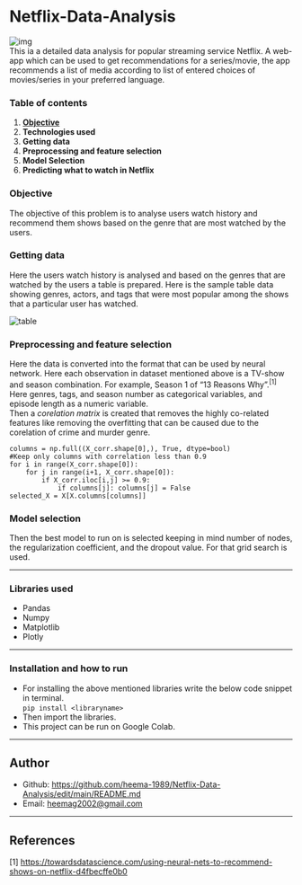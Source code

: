 # Netflix-Data-Analysis
![img](https://user-images.githubusercontent.com/122275233/216485326-61e725f4-1971-4422-9968-d274aca21692.png)  
This ia a detailed data analysis for popular streaming service Netflix. A web-app which can be used to get recommendations for a series/movie, the app recommends a list of media according to list of entered choices of movies/series in your preferred language.  
### Table of contents
1.  **[Objective](#Objective)**
2.  __Technologies used__
3.  __Getting data__
4.  **Preprocessing and feature selection**
5.  __Model Selection__
6.  __Predicting what to watch in Netflix__  

### Objective
The objective of this problem is to analyse users watch history and recommend them shows based on the genre that are most watched by the users.
### Getting data
Here the users watch history is analysed and based on the genres that are watched by the users a table is prepared. Here is the sample table data showing genres, actors, and tags that were most popular among the shows that a particular user has watched.  

![table](https://miro.medium.com/v2/resize:fit:720/format:webp/1*GIVTkfTQmm43uc3iC9dsog.png)  
### Preprocessing and feature selection  
Here the data is converted into the format that can be used by neural network. Here each observation in  dataset mentioned above is a TV-show and season combination. For example, Season 1 of “13 Reasons Why”.<sup>[1]</sup> Here genres, tags, and season number as categorical variables, and episode length as a numeric variable.  
Then a _*corelation matrix*_ is created that removes the highly co-related features like removing the overfitting that can be caused due to the corelation of crime and murder genre.  
``` X_corr = X.corr() 
columns = np.full((X_corr.shape[0],), True, dtype=bool) 
#Keep only columns with correlation less than 0.9 
for i in range(X_corr.shape[0]): 
    for j in range(i+1, X_corr.shape[0]): 
        if X_corr.iloc[i,j] >= 0.9: 
            if columns[j]: columns[j] = False 
selected_X = X[X.columns[columns]] 
```
### Model selection  
Then the best model to run on is selected keeping in mind number of nodes, the regularization coefficient, and the dropout value. For that grid search is used.  
______
### Libraries used  
* Pandas
* Numpy
* Matplotlib
* Plotly
******
### Installation and how to run  
- For installing the above mentioned libraries write the below code snippet in terminal.  
`pip install <libraryname> `   
- Then import the libraries.
- This project can be run on Google Colab.  
******
## Author
- Github: https://github.com/heema-1989/Netflix-Data-Analysis/edit/main/README.md  
- Email: heemag2002@gmail.com
________
## References
[1] https://towardsdatascience.com/using-neural-nets-to-recommend-shows-on-netflix-d4fbecffe0b0

